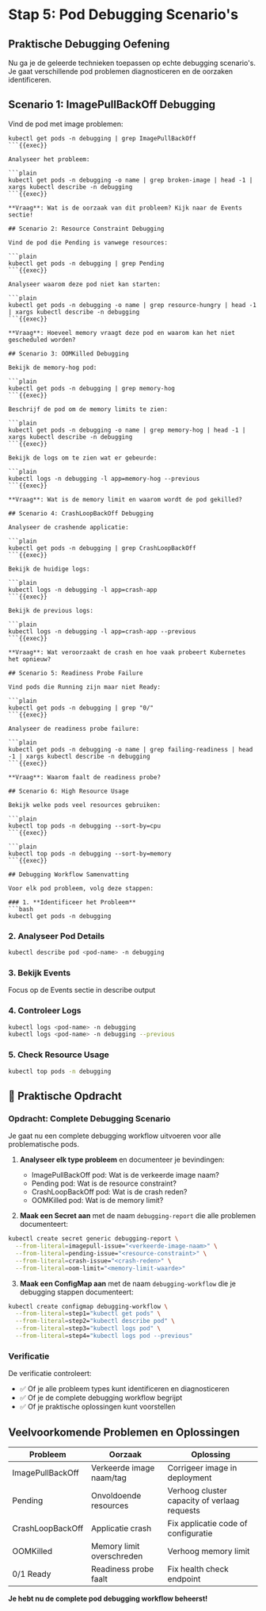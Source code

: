 # Stap 5: Pod Debugging Scenario's

## Praktische Debugging Oefening

Nu ga je de geleerde technieken toepassen op echte debugging scenario's. Je gaat verschillende pod problemen diagnosticeren en de oorzaken identificeren.

## Scenario 1: ImagePullBackOff Debugging

Vind de pod met image problemen:

```plain
kubectl get pods -n debugging | grep ImagePullBackOff
```{{exec}}

Analyseer het probleem:

```plain
kubectl get pods -n debugging -o name | grep broken-image | head -1 | xargs kubectl describe -n debugging
```{{exec}}

**Vraag**: Wat is de oorzaak van dit probleem? Kijk naar de Events sectie!

## Scenario 2: Resource Constraint Debugging

Vind de pod die Pending is vanwege resources:

```plain
kubectl get pods -n debugging | grep Pending
```{{exec}}

Analyseer waarom deze pod niet kan starten:

```plain
kubectl get pods -n debugging -o name | grep resource-hungry | head -1 | xargs kubectl describe -n debugging
```{{exec}}

**Vraag**: Hoeveel memory vraagt deze pod en waarom kan het niet gescheduled worden?

## Scenario 3: OOMKilled Debugging

Bekijk de memory-hog pod:

```plain
kubectl get pods -n debugging | grep memory-hog
```{{exec}}

Beschrijf de pod om de memory limits te zien:

```plain
kubectl get pods -n debugging -o name | grep memory-hog | head -1 | xargs kubectl describe -n debugging
```{{exec}}

Bekijk de logs om te zien wat er gebeurde:

```plain
kubectl logs -n debugging -l app=memory-hog --previous
```{{exec}}

**Vraag**: Wat is de memory limit en waarom wordt de pod gekilled?

## Scenario 4: CrashLoopBackOff Debugging

Analyseer de crashende applicatie:

```plain
kubectl get pods -n debugging | grep CrashLoopBackOff
```{{exec}}

Bekijk de huidige logs:

```plain
kubectl logs -n debugging -l app=crash-app
```{{exec}}

Bekijk de previous logs:

```plain
kubectl logs -n debugging -l app=crash-app --previous
```{{exec}}

**Vraag**: Wat veroorzaakt de crash en hoe vaak probeert Kubernetes het opnieuw?

## Scenario 5: Readiness Probe Failure

Vind pods die Running zijn maar niet Ready:

```plain
kubectl get pods -n debugging | grep "0/"
```{{exec}}

Analyseer de readiness probe failure:

```plain
kubectl get pods -n debugging -o name | grep failing-readiness | head -1 | xargs kubectl describe -n debugging
```{{exec}}

**Vraag**: Waarom faalt de readiness probe?

## Scenario 6: High Resource Usage

Bekijk welke pods veel resources gebruiken:

```plain
kubectl top pods -n debugging --sort-by=cpu
```{{exec}}

```plain
kubectl top pods -n debugging --sort-by=memory
```{{exec}}

## Debugging Workflow Samenvatting

Voor elk pod probleem, volg deze stappen:

### 1. **Identificeer het Probleem**
```bash
kubectl get pods -n debugging
```

### 2. **Analyseer Pod Details**
```bash
kubectl describe pod <pod-name> -n debugging
```

### 3. **Bekijk Events**
Focus op de Events sectie in describe output

### 4. **Controleer Logs**
```bash
kubectl logs <pod-name> -n debugging
kubectl logs <pod-name> -n debugging --previous
```

### 5. **Check Resource Usage**
```bash
kubectl top pods -n debugging
```

## 🎯 Praktische Opdracht

### Opdracht: Complete Debugging Scenario

Je gaat nu een complete debugging workflow uitvoeren voor alle problematische pods.

1. **Analyseer elk type probleem** en documenteer je bevindingen:
   - ImagePullBackOff pod: Wat is de verkeerde image naam?
   - Pending pod: Wat is de resource constraint?
   - CrashLoopBackOff pod: Wat is de crash reden?
   - OOMKilled pod: Wat is de memory limit?

2. **Maak een Secret aan** met de naam `debugging-report` die alle problemen documenteert:

```bash
kubectl create secret generic debugging-report \
  --from-literal=imagepull-issue="<verkeerde-image-naam>" \
  --from-literal=pending-issue="<resource-constraint>" \
  --from-literal=crash-issue="<crash-reden>" \
  --from-literal=oom-limit="<memory-limit-waarde>"
```

3. **Maak een ConfigMap aan** met de naam `debugging-workflow` die je debugging stappen documenteert:

```bash
kubectl create configmap debugging-workflow \
  --from-literal=step1="kubectl get pods" \
  --from-literal=step2="kubectl describe pod" \
  --from-literal=step3="kubectl logs pod" \
  --from-literal=step4="kubectl logs pod --previous"
```

### Verificatie

De verificatie controleert:
- ✅ Of je alle probleem types kunt identificeren en diagnosticeren
- ✅ Of je de complete debugging workflow begrijpt
- ✅ Of je praktische oplossingen kunt voorstellen

## Veelvoorkomende Problemen en Oplossingen

| Probleem | Oorzaak | Oplossing |
|----------|---------|-----------|
| ImagePullBackOff | Verkeerde image naam/tag | Corrigeer image in deployment |
| Pending | Onvoldoende resources | Verhoog cluster capacity of verlaag requests |
| CrashLoopBackOff | Applicatie crash | Fix applicatie code of configuratie |
| OOMKilled | Memory limit overschreden | Verhoog memory limit |
| 0/1 Ready | Readiness probe faalt | Fix health check endpoint |

**Je hebt nu de complete pod debugging workflow beheerst!**